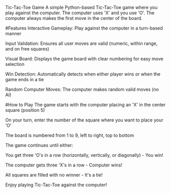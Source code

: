 Tic-Tac-Toe Game
A simple Python-based Tic-Tac-Toe game where you play against the computer. The computer uses 'X' and you use 'O'. The computer always makes the first move in the center of the board.

#Features
Interactive Gameplay: Play against the computer in a turn-based manner

Input Validation: Ensures all user moves are valid (numeric, within range, and on free squares)

Visual Board: Displays the game board with clear numbering for easy move selection

Win Detection: Automatically detects when either player wins or when the game ends in a tie

Random Computer Moves: The computer makes random valid moves (no AI)

#How to Play
The game starts with the computer placing an 'X' in the center square (position 5)

On your turn, enter the number of the square where you want to place your 'O'

The board is numbered from 1 to 9, left to right, top to bottom

The game continues until either:

You get three 'O's in a row (horizontally, vertically, or diagonally) - You win!

The computer gets three 'X's in a row - Computer wins!

All squares are filled with no winner - It's a tie!

Enjoy playing Tic-Tac-Toe against the computer!
